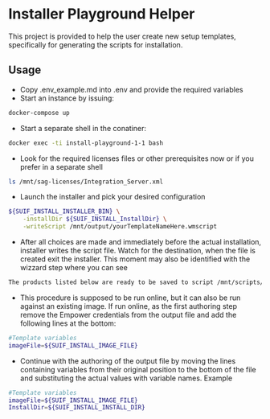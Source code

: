 # Installer Playground Helper

This project is provided to help the user create new setup templates, specifically for generating the scripts for installation.

## Usage

- Copy .env_example.md into .env and provide the required variables
- Start an instance by issuing:

```sh
docker-compose up
```

- Start a separate shell in the conatiner:

```sh
docker exec -ti install-playground-1-1 bash
```

- Look for the required licenses files or other prerequisites now or if you prefer in a separate shell

```sh
ls /mnt/sag-licenses/Integration_Server.xml
```

- Launch the installer and pick your desired configuration

```sh
${SUIF_INSTALL_INSTALLER_BIN} \
    -installDir ${SUIF_INSTALL_InstallDir} \
    -writeScript /mnt/output/yourTemplateNameHere.wmscript
```

- After all choices are made and immediately before the actual installation, installer writes the script file. Watch for the destination, when the file is created exit the installer. This moment may also be identified with the wizzard step where you can see 

```sh
The products listed below are ready to be saved to script /mnt/scripts/trail1.wmscript and installed.
```

- This procedure is supposed to be run online, but it can also be run against an existing image. If run online, as the first authoring step remove the Empower credentials from the output file and add the following lines at the bottom:

```sh
#Template variables
imageFile=${SUIF_INSTALL_IMAGE_FILE}
```

- Continue with the authoring of the output file by moving the lines containing variables from their original position to the bottom of the file and substituting the actual values with variable names. Example

```sh
#Template variables
imageFile=${SUIF_INSTALL_IMAGE_FILE}
InstallDir=${SUIF_INSTALL_INSTALL_DIR}
```
